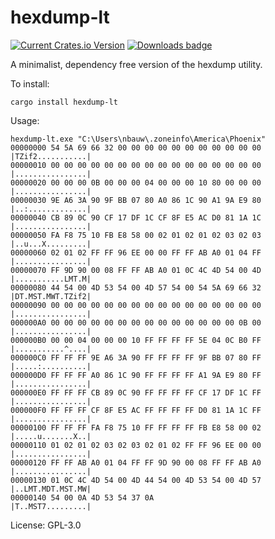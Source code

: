 # hexdump-lt

[![Current Crates.io Version](https://img.shields.io/crates/v/hexdump-lt.svg)](https://crates.io/crates/hexdump-lt)
[![Downloads badge](https://img.shields.io/crates/d/hexdump-lt.svg)](https://crates.io/crates/hexdump-lt)


A minimalist, dependency free version of the hexdump utility.

To install:
```
cargo install hexdump-lt
````

Usage:
```text
hexdump-lt.exe "C:\Users\nbauw\.zoneinfo\America\Phoenix"
00000000 54 5A 69 66 32 00 00 00 00 00 00 00 00 00 00 00 |TZif2...........|
00000010 00 00 00 00 00 00 00 00 00 00 00 00 00 00 00 00 |................|
00000020 00 00 00 0B 00 00 00 04 00 00 00 10 80 00 00 00 |................|
00000030 9E A6 3A 90 9F BB 07 80 A0 86 1C 90 A1 9A E9 80 |..:.............|
00000040 CB 89 0C 90 CF 17 DF 1C CF 8F E5 AC D0 81 1A 1C |................|
00000050 FA F8 75 10 FB E8 58 00 02 01 02 01 02 03 02 03 |..u...X.........|
00000060 02 01 02 FF FF 96 EE 00 00 FF FF AB A0 01 04 FF |................|
00000070 FF 9D 90 00 08 FF FF AB A0 01 0C 4C 4D 54 00 4D |...........LMT.M|
00000080 44 54 00 4D 53 54 00 4D 57 54 00 54 5A 69 66 32 |DT.MST.MWT.TZif2|
00000090 00 00 00 00 00 00 00 00 00 00 00 00 00 00 00 00 |................|
000000A0 00 00 00 00 00 00 00 00 00 00 00 00 00 00 0B 00 |................|
000000B0 00 00 04 00 00 00 10 FF FF FF FF 5E 04 0C B0 FF |...........^....|
000000C0 FF FF FF 9E A6 3A 90 FF FF FF FF 9F BB 07 80 FF |.....:..........|
000000D0 FF FF FF A0 86 1C 90 FF FF FF FF A1 9A E9 80 FF |................|
000000E0 FF FF FF CB 89 0C 90 FF FF FF FF CF 17 DF 1C FF |................|
000000F0 FF FF FF CF 8F E5 AC FF FF FF FF D0 81 1A 1C FF |................|
00000100 FF FF FF FA F8 75 10 FF FF FF FF FB E8 58 00 02 |.....u.......X..|
00000110 01 02 01 02 03 02 03 02 01 02 FF FF 96 EE 00 00 |................|
00000120 FF FF AB A0 01 04 FF FF 9D 90 00 08 FF FF AB A0 |................|
00000130 01 0C 4C 4D 54 00 4D 44 54 00 4D 53 54 00 4D 57 |..LMT.MDT.MST.MW|
00000140 54 00 0A 4D 53 54 37 0A                         |T..MST7.........|
````

License: GPL-3.0

